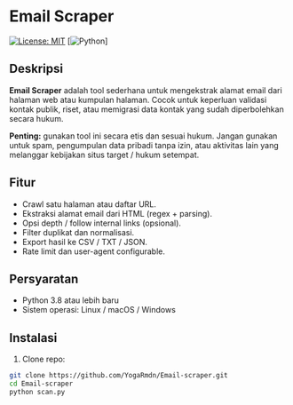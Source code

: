 # Email Scraper

[![License: MIT](https://img.shields.io/badge/License-MIT-green.svg)](LICENSE) 
[![Python](https://img.shields.io/badge/Python-3.8%2B-blue.svg)]

## Deskripsi
**Email Scraper** adalah tool sederhana untuk mengekstrak alamat email dari halaman web atau kumpulan halaman. Cocok untuk keperluan validasi kontak publik, riset, atau memigrasi data kontak yang sudah diperbolehkan secara hukum.

**Penting:** gunakan tool ini secara etis dan sesuai hukum. Jangan gunakan untuk spam, pengumpulan data pribadi tanpa izin, atau aktivitas lain yang melanggar kebijakan situs target / hukum setempat.

## Fitur
- Crawl satu halaman atau daftar URL.
- Ekstraksi alamat email dari HTML (regex + parsing).
- Opsi depth / follow internal links (opsional).
- Filter duplikat dan normalisasi.
- Export hasil ke CSV / TXT / JSON.
- Rate limit dan user-agent configurable.

## Persyaratan
- Python 3.8 atau lebih baru
- Sistem operasi: Linux / macOS / Windows

## Instalasi
1. Clone repo:
```bash
git clone https://github.com/YogaRmdn/Email-scraper.git
cd Email-scraper
python scan.py
```

